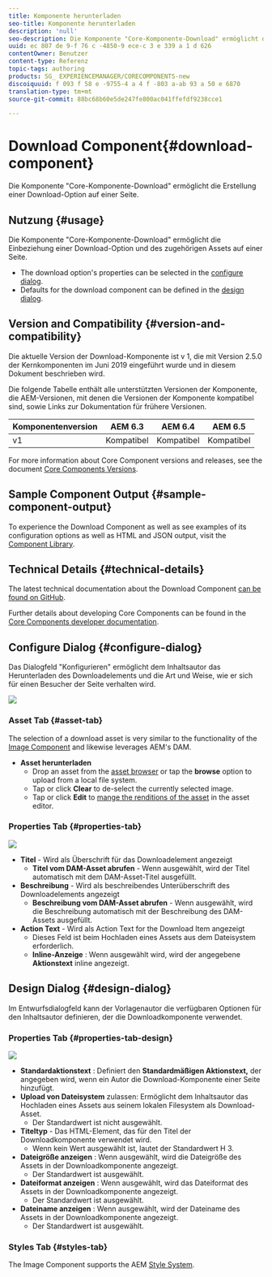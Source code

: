 ```yaml
---
title: Komponente herunterladen
seo-title: Komponente herunterladen
description: 'null'
seo-description: Die Komponente "Core-Komponente-Download" ermöglicht die Erstellung einer Download-Option auf einer Seite.
uuid: ec 807 de 9-f 76 c -4850-9 ece-c 3 e 339 a 1 d 626
contentOwner: Benutzer
content-type: Referenz
topic-tags: authoring
products: SG_ EXPERIENCEMANAGER/CORECOMPONENTS-new
discoiquuid: f 093 f 58 e -9755-4 a 4 f -803 a-ab 93 a 50 e 6870
translation-type: tm+mt
source-git-commit: 88bc68b60e5de247fe800ac041ffefdf9238cce1

---
```



# Download Component{#download-component}

Die Komponente &quot;Core-Komponente-Download&quot; ermöglicht die Erstellung einer Download-Option auf einer Seite.

## Nutzung {#usage}

Die Komponente &quot;Core-Komponente-Download&quot; ermöglicht die Einbeziehung einer Download-Option und des zugehörigen Assets auf einer Seite.

* The download option&#39;s properties can be selected in the [configure dialog](#configure-dialog).
* Defaults for the download component can be defined in the [design dialog](#design-dialog).

## Version and Compatibility {#version-and-compatibility}

Die aktuelle Version der Download-Komponente ist v 1, die mit Version 2.5.0 der Kernkomponenten im Juni 2019 eingeführt wurde und in diesem Dokument beschrieben wird.

Die folgende Tabelle enthält alle unterstützten Versionen der Komponente, die AEM-Versionen, mit denen die Versionen der Komponente kompatibel sind, sowie Links zur Dokumentation für frühere Versionen.

| Komponentenversion | AEM 6.3 | AEM 6.4 | AEM 6.5 |
|--- |--- |--- |---|
| v1 | Kompatibel | Kompatibel | Kompatibel |

For more information about Core Component versions and releases, see the document [Core Components Versions](versions.md).

## Sample Component Output {#sample-component-output}

To experience the Download Component as well as see examples of its configuration options as well as HTML and JSON output, visit the [Component Library](http://opensource.adobe.com/aem-core-wcm-components/library/download.html).

## Technical Details {#technical-details}

The latest technical documentation about the Download Component [can be found on GitHub](https://github.com/adobe/aem-core-wcm-components/tree/master/content/src/content/jcr_root/apps/core/wcm/components/download/v1/download).

Further details about developing Core Components can be found in the [Core Components developer documentation](developing.md).

## Configure Dialog {#configure-dialog}

Das Dialogfeld &quot;Konfigurieren&quot; ermöglicht dem Inhaltsautor das Herunterladen des Downloadelements und die Art und Weise, wie er sich für einen Besucher der Seite verhalten wird.

![](assets/screen-shot-2019-06-17-09.49.14.png)

### Asset Tab {#asset-tab}

The selection of a download asset is very similar to the functionality of the [Image Component](image.md) and likewise leverages AEM&#39;s DAM.

* **Asset herunterladen**
   * Drop an asset from the [asset browser](https://helpx.adobe.com/experience-manager/6-5/sites/authoring/using/author-environment-tools.html) or tap the **browse** option to upload from a local file system.
   * Tap or click **Clear** to de-select the currently selected image.
   * Tap or click **Edit** to [mange the renditions of the asset](https://helpx.adobe.com/experience-manager/6-5/assets/using/managing-assets-touch-ui.html) in the asset editor.

### Properties Tab {#properties-tab}

![](assets/screen-shot-2019-06-17-09.49.51.png)

* **Titel** - Wird als Überschrift für das Downloadelement angezeigt
   * **Titel vom DAM-Asset abrufen** - Wenn ausgewählt, wird der Titel automatisch mit dem DAM-Asset-Titel ausgefüllt.
* **Beschreibung** - Wird als beschreibendes Unterüberschrift des Downloadelements angezeigt
   * **Beschreibung vom DAM-Asset abrufen** - Wenn ausgewählt, wird die Beschreibung automatisch mit der Beschreibung des DAM-Assets ausgefüllt.
* **Action Text** - Wird als Action Text for the Download Item angezeigt
   * Dieses Feld ist beim Hochladen eines Assets aus dem Dateisystem erforderlich.
   * **Inline-Anzeige** : Wenn ausgewählt wird, wird der angegebene **Aktionstext** inline angezeigt.

## Design Dialog {#design-dialog}

Im Entwurfsdialogfeld kann der Vorlagenautor die verfügbaren Optionen für den Inhaltsautor definieren, der die Downloadkomponente verwendet.

### Properties Tab {#properties-tab-design}

![](assets/screen-shot-2019-06-17-10.04.31.png)

* **Standardaktionstext** : Definiert den **Standardmäßigen Aktionstext,** der angegeben wird, wenn ein Autor die Download-Komponente einer Seite hinzufügt.
* **Upload von Dateisystem** zulassen: Ermöglicht dem Inhaltsautor das Hochladen eines Assets aus seinem lokalen Filesystem als Download-Asset.
   * Der Standardwert ist nicht ausgewählt.
* **Titeltyp** - Das HTML-Element, das für den Titel der Downloadkomponente verwendet wird.
   * Wenn kein Wert ausgewählt ist, lautet der Standardwert H 3.
* **Dateigröße anzeigen** : Wenn ausgewählt, wird die Dateigröße des Assets in der Downloadkomponente angezeigt.
   * Der Standardwert ist ausgewählt.
* **Dateiformat anzeigen** : Wenn ausgewählt, wird das Dateiformat des Assets in der Downloadkomponente angezeigt.
   * Der Standardwert ist ausgewählt.
* **Dateiname anzeigen** : Wenn ausgewählt, wird der Dateiname des Assets in der Downloadkomponente angezeigt.
   * Der Standardwert ist ausgewählt.

### Styles Tab {#styles-tab}

The Image Component supports the AEM [Style System](authoring.md#component-styling).
